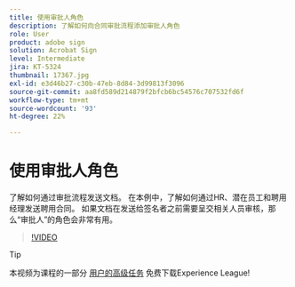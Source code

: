 ```yaml
---
title: 使用审批人角色
description: 了解如何向合同审批流程添加审批人角色
role: User
product: adobe sign
solution: Acrobat Sign
level: Intermediate
jira: KT-5324
thumbnail: 17367.jpg
exl-id: e3d46b27-c30b-47eb-8d84-3d99813f3096
source-git-commit: aa8fd589d214879f2bfcb6bc54576c707532fd6f
workflow-type: tm+mt
source-wordcount: '93'
ht-degree: 22%

---
```


# 使用审批人角色

了解如何通过审批流程发送文档。 在本例中，了解如何通过HR、潜在员工和聘用经理发送聘用合同。 如果文档在发送给签名者之前需要呈交相关人员审核，那么“审批人”的角色会非常有用。

>[!VIDEO](https://video.tv.adobe.com/v/343854?quality=12&learn=on&hidetitle=true)

>[!TIP]
>
>本视频为课程的一部分 [用户的高级任务](https://experienceleague.adobe.com/?recommended=Sign-U-1-2020.3) 免费下载Experience League!


